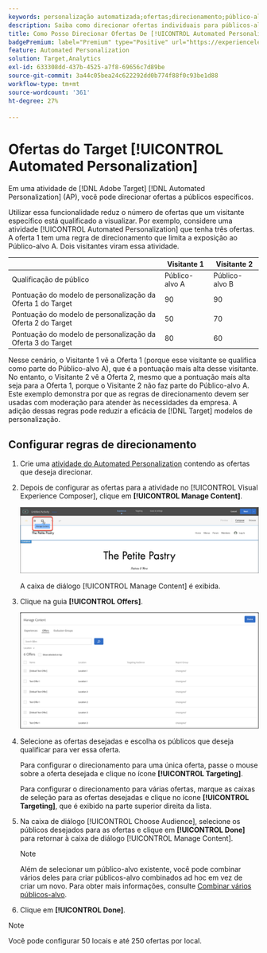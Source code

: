 ```yaml
---
keywords: personalização automatizada;ofertas;direcionamento;público-alvo;regras de direcionamento;direcionamento
description: Saiba como direcionar ofertas individuais para públicos-alvo específicos usando uma atividade de [!UICONTROL Automated Personalization] (AP) no  [!DNL Adobe Target].
title: Como Posso Direcionar Ofertas De [!UICONTROL Automated Personalization]?
badgePremium: label="Premium" type="Positive" url="https://experienceleague.adobe.com/docs/target/using/introduction/intro.html?lang=en#premium newtab=true" tooltip="Consulte o que está incluído no Target Premium."
feature: Automated Personalization
solution: Target,Analytics
exl-id: 633308dd-437b-4525-a7f8-69656c7d89be
source-git-commit: 3a44c05bea24c622292dd0b774f88f0c93be1d88
workflow-type: tm+mt
source-wordcount: '361'
ht-degree: 27%

---
```


# Ofertas do Target [!UICONTROL Automated Personalization]

Em uma atividade de [!DNL Adobe Target] [!DNL Automated Personalization] (AP), você pode direcionar ofertas a públicos específicos.

Utilizar essa funcionalidade reduz o número de ofertas que um visitante específico está qualificado a visualizar. Por exemplo, considere uma atividade [!UICONTROL Automated Personalization] que tenha três ofertas. A oferta 1 tem uma regra de direcionamento que limita a exposição ao Público-alvo A. Dois visitantes viram essa atividade.

| | Visitante 1 | Visitante 2 |
|--- |--- |--- |
| Qualificação de público | Público-alvo A | Público-alvo B |
| Pontuação do modelo de personalização da Oferta 1 do Target | 90 | 90 |
| Pontuação do modelo de personalização da Oferta 2 do Target | 50 | 70 |
| Pontuação do modelo de personalização da Oferta 3 do Target | 80 | 60 |

Nesse cenário, o Visitante 1 vê a Oferta 1 (porque esse visitante se qualifica como parte do Público-alvo A), que é a pontuação mais alta desse visitante. No entanto, o Visitante 2 vê a Oferta 2, mesmo que a pontuação mais alta seja para a Oferta 1, porque o Visitante 2 não faz parte do Público-alvo A. Este exemplo demonstra por que as regras de direcionamento devem ser usadas com moderação para atender às necessidades da empresa. A adição dessas regras pode reduzir a eficácia de [!DNL Target] modelos de personalização.

## Configurar regras de direcionamento

1. Crie uma [atividade do Automated Personalization](/help/main/c-activities/t-automated-personalization/create-ap-activity.md) contendo as ofertas que deseja direcionar.
1. Depois de configurar as ofertas para a atividade no [!UICONTROL Visual Experience Composer], clique em **[!UICONTROL Manage Content]**.

   ![Gerenciar conteúdo](/help/main/c-activities/t-automated-personalization/assets/manage-content.png)

   A caixa de diálogo [!UICONTROL Manage Content] é exibida.

1. Clique na guia **[!UICONTROL Offers]**.

   ![Página de ofertas](/help/main/c-activities/t-automated-personalization/assets/manage-content-offers.png)

1. Selecione as ofertas desejadas e escolha os públicos que deseja qualificar para ver essa oferta.

   Para configurar o direcionamento para uma única oferta, passe o mouse sobre a oferta desejada e clique no ícone **[!UICONTROL Targeting]**.

   Para configurar o direcionamento para várias ofertas, marque as caixas de seleção para as ofertas desejadas e clique no ícone **[!UICONTROL Targeting]**, que é exibido na parte superior direita da lista.

1. Na caixa de diálogo [!UICONTROL Choose Audience], selecione os públicos desejados para as ofertas e clique em **[!UICONTROL Done]** para retornar à caixa de diálogo [!UICONTROL Manage Content].

   >[!NOTE]
   >
   >Além de selecionar um público-alvo existente, você pode combinar vários deles para criar públicos-alvo combinados ad hoc em vez de criar um novo. Para obter mais informações, consulte [Combinar vários públicos-alvo](/help/main/c-target/combining-multiple-audiences.md#concept_A7386F1EA4394BD2AB72399C225981E5).

1. Clique em **[!UICONTROL Done]**.

>[!NOTE]
>
>Você pode configurar 50 locais e até 250 ofertas por local.
